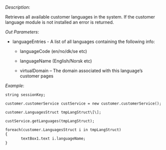 <properties date="2016-06-24"
SortOrder="127"
/>

*Description*:

Retrieves all available customer languages in the system. If the customer language module is not installed an error is returned.

*Out Parameters*:

* languageEntries           - A list of all languages containing the following info:

  * languageCode (en/no/dk/se etc)

  * languageName (English/Norsk etc)

  * virtualDomain – The domain associated with this language’s customer pages

 

*Example*:
```
string sessionKey;

customer.customerService custService = new customer.customerService();

customer.LanguagesStruct tmpLangStruct\[\];

custService.getLanguages(tmpLangStruct);

foreach(customer.LanguagesStruct i in tmpLangStruct)
{
       textBox1.text i.languageName;
}
```